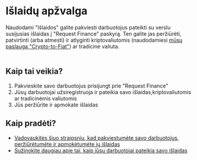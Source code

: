 # Išlaidų apžvalga

Naudodami "Išlaidos" galite pakviesti darbuotojus pateikti su verslu susijusias išlaidas į "Request Finance" paskyrą. Ten galite jas peržiūrėti, patvirtinti (arba atmesti) ir atlyginti kriptovaliutomis (naudodamiesi [mūsų paslauga "Crypto-to-Fiat"](https://app.request.finance/pay/crypto-to-fiat)) ar tradicine valiuta.\
​

## Kaip tai veikia? <a href="#h_c86f15d26d" id="h_c86f15d26d"></a>

1. Pakvieskite savo darbuotojus prisijungt prie "Request Finance"
2. Jūsų darbuotojai užsiregistruoja ir pateikia savo išlaidas,kriptovaliutomis ar tradicinėmis valiutomis
3. Jūs peržiūrite ir apmokate išlaidas

## Kaip pradėti? <a href="#h_ff8faa47dd" id="h_ff8faa47dd"></a>

* [Vadovaukitės šiuo straipsniu, kad pakviestumėte savo darbuotojus, peržiūrėtumėte ir apmokėtumėte jų išlaidas](https://help.request.finance/en/articles/9451834-how-to-invite-your-employees-to-submit-and-pay-their-expenses)
* [Sužinokite daugiau apie tai, kaip jūsų darbuotojai pateikia savo išlaidas](https://help.request.finance/en/articles/9459113-how-to-submit-expenses-as-an-employee)
